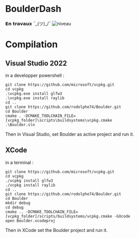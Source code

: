 # BoulderDash
𝗘𝗻 𝘁𝗿𝗮𝘃𝗮𝘂𝘅 ¯\_(ツ)_/¯
<img src="Videos/boulder.gif" alt="niveau"/>

# Compilation
## Visual Studio 2022
in a developper powershell :
```shell
git clone https://github.com/microsoft/vcpkg.git
cd vcpkg
.\vcpkg.exe install glfw3
.\vcpkg.exe install raylib
cd ..
git clone https://github.com/rodolphe74/Boulder.git
cd Boulder
cmake . -DCMAKE_TOOLCHAIN_FILE=[vcpkg_folder]\scripts\buildsystems\vcpkg.cmake
.\Boulder.sln
```
Then in Visual Studio, set Boulder as active project and run it.

## XCode
in a terminal :
```shell
git clone https://github.com/microsoft/vcpkg.git
cd vcpkg
./vcpkg install glfw3
./vcpkg install raylib
cd ..
git clone https://github.com/rodolphe74/Boulder.git
cd Boulder
mkdir debug
cd debug
cmake .. -DCMAKE_TOOLCHAIN_FILE=[vcpkg_folder]/scripts/buildsystems/vcpkg.cmake -GXcode
open Boulder.xcodeproj
```
Then in XCode set the Boulder project and run it.
